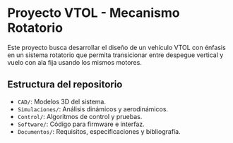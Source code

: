 # Proyecto VTOL - Mecanismo Rotatorio

Este proyecto busca desarrollar el diseño de un vehículo VTOL con énfasis en un sistema rotatorio que permita transicionar entre despegue vertical y vuelo con ala fija usando los mismos motores.

## Estructura del repositorio

- `CAD/`: Modelos 3D del sistema.
- `Simulaciones/`: Análisis dinámicos y aerodinámicos.
- `Control/`: Algoritmos de control y pruebas.
- `Software/`: Código para firmware e interfaz.
- `Documentos/`: Requisitos, especificaciones y bibliografía.

